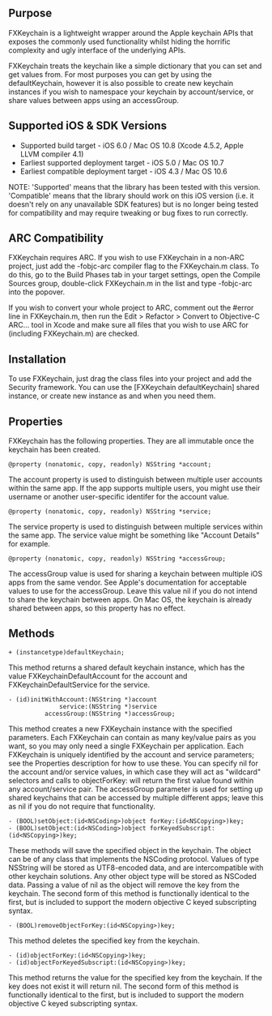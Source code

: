 Purpose
--------------

FXKeychain is a lightweight wrapper around the Apple keychain APIs that exposes the commonly used functionality whilst hiding the horrific complexity and ugly interface of the underlying APIs.

FXKeychain treats the keychain like a simple dictionary that you can set and get values from. For most purposes you can get by using the defaultKeychain, however it is also possible to create new keychain instances if you wish to namespace your keychain by account/service, or share values between apps using an accessGroup.


Supported iOS & SDK Versions
-----------------------------

* Supported build target - iOS 6.0 / Mac OS 10.8 (Xcode 4.5.2, Apple LLVM compiler 4.1)
* Earliest supported deployment target - iOS 5.0 / Mac OS 10.7
* Earliest compatible deployment target - iOS 4.3 / Mac OS 10.6

NOTE: 'Supported' means that the library has been tested with this version. 'Compatible' means that the library should work on this iOS version (i.e. it doesn't rely on any unavailable SDK features) but is no longer being tested for compatibility and may require tweaking or bug fixes to run correctly.


ARC Compatibility
------------------

FXKeychain requires ARC. If you wish to use FXKeychain in a non-ARC project, just add the -fobjc-arc compiler flag to the FXKeychain.m class. To do this, go to the Build Phases tab in your target settings, open the Compile Sources group, double-click FXKeychain.m in the list and type -fobjc-arc into the popover.

If you wish to convert your whole project to ARC, comment out the #error line in FXKeychain.m, then run the Edit > Refactor > Convert to Objective-C ARC... tool in Xcode and make sure all files that you wish to use ARC for (including FXKeychain.m) are checked.


Installation
---------------

To use FXKeychain, just drag the class files into your project and add the Security framework. You can use the [FXKeychain defaultKeychain] shared instance, or create new instance as and when you need them.


Properties
------------------
    
FXKeychain has the following properties. They are all immutable once the keychain has been created.
    
    @property (nonatomic, copy, readonly) NSString *account;
    
The account property is used to distinguish between multiple user accounts within the same app. If the app supports multiple users, you might use their username or another user-specific identifer for the account value.
    
    @property (nonatomic, copy, readonly) NSString *service;
    
The service property is used to distinguish between multiple services within the same app. The service value might be something like "Account Details" for example.
    
    @property (nonatomic, copy, readonly) NSString *accessGroup;

The accessGroup value is used for sharing a keychain between multiple iOS apps from the same vendor. See Apple's documentation for acceptable values to use for the accessGroup. Leave this value nil if you do not intend to share the keychain between apps. On Mac OS, the keychain is already shared between apps, so this property has no effect.


Methods
----------------

    + (instancetype)defaultKeychain;
    
This method returns a shared default keychain instance, which has the value FXKeychainDefaultAccount for the account and FXKeychainDefaultService for the service.
    
    - (id)initWithAccount:(NSString *)account
                  service:(NSString *)service
              accessGroup:(NSString *)accessGroup;
              
This method creates a new FXKeychain instance with the specified parameters. Each FXKeychain can contain as many key/value pairs as you want, so you may only need a single FXKeychain per application. Each FXKeychain is uniquely identified by the account and service parameters; see the Properties description for how to use these. You can specify nil for the account and/or service values, in which case they will act as "wildcard" selectors and calls to objectForKey: will return the first value found within any account/service pair. The accessGroup parameter is used for setting up shared keychains that can be accessed by multiple different apps; leave this as nil if you do not require that functionality.
    
    - (BOOL)setObject:(id<NSCoding>)object forKey:(id<NSCopying>)key;
    - (BOOL)setObject:(id<NSCoding>)object forKeyedSubscript:(id<NSCopying>)key;
    
These methods will save the specified object in the keychain. The object can be of any class that implements the NSCoding protocol. Values of type NSString will be stored as UTF8-encoded data, and are intercompatible with other keychain solutions. Any other object type will be stored as NSCoded data. Passing a value of nil as the object will remove the key from the keychain. The second form of this method is functionally identical to the first, but is included to support the modern objective C keyed subscripting syntax.
    
    - (BOOL)removeObjectForKey:(id<NSCopying>)key;
    
This method deletes the specified key from the keychain.
    
    - (id)objectForKey:(id<NSCopying>)key;
    - (id)objectForKeyedSubscript:(id<NSCopying>)key;

This method returns the value for the specified key from the keychain. If the key does not exist it will return nil. The second form of this method is functionally identical to the first, but is included to support the modern objective C keyed subscripting syntax.